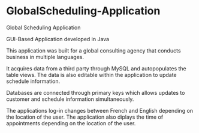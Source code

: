 # GlobalScheduling-Application
Global Scheduling Application

GUI-Based Application developed in Java

This application was built for a global consulting agency that conducts business in multiple languages.

It acquires data from a third party through MySQL and autopopulates the table views. The data is also
editable within the application to update schedule information. 

Databases are connected through primary keys which allows updates to customer and schedule information 
simultaneously.

The applications log-in changes between French and English depending on the location of the user.
The application also diplays the time of appointments depending on the location of the user.

